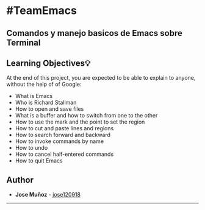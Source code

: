 # #TeamEmacs

## Comandos y manejo basicos de Emacs sobre Terminal

## Learning Objectives:bulb:
At the end of this project, you are expected to be able to explain to anyone, without the help of of Google:

* What is Emacs
* Who is Richard Stallman
* How to open and save files
* What is a buffer and how to switch from one to the other
* How to use the mark and the point to set the region
* How to cut and paste lines and regions
* How to search forward and backward
* How to invoke commands by name
* How to undo
* How to cancel half-entered commands
* How to quit Emacs


## Author
* **Jose Muñoz** - [jose120918](https://github.com/jose120918/)

---